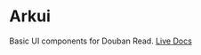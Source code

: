 # Arkui
  Basic UI components for Douban Read.
  [Live Docs](http://mockee.github-ent.intra.douban.com/arkui.docs/)
